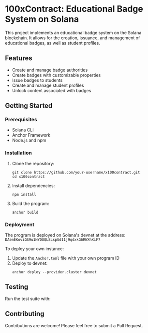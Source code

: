 # 100xContract: Educational Badge System on Solana

This project implements an educational badge system on the Solana blockchain. It allows for the creation, issuance, and management of educational badges, as well as student profiles.

## Features

- Create and manage badge authorities
- Create badges with customizable properties
- Issue badges to students
- Create and manage student profiles
- Unlock content associated with badges

## Getting Started

### Prerequisites

- Solana CLI
- Anchor Framework
- Node.js and npm

### Installation

1. Clone the repository:
   ```
   git clone https://github.com/your-username/x100contract.git
   cd x100contract
   ```

2. Install dependencies:
   ```
   npm install
   ```

3. Build the program:
   ```
   anchor build
   ```

### Deployment

The program is deployed on Solana's devnet at the address: `DAemEKoviGS9u1NYDUQL8LspGd11j9qdxkG6RWXhXiF7`

To deploy your own instance:

1. Update the `Anchor.toml` file with your own program ID
2. Deploy to devnet:
   ```
   anchor deploy --provider.cluster devnet
   ```



## Testing

Run the test suite with:


## Contributing

Contributions are welcome! Please feel free to submit a Pull Request.
